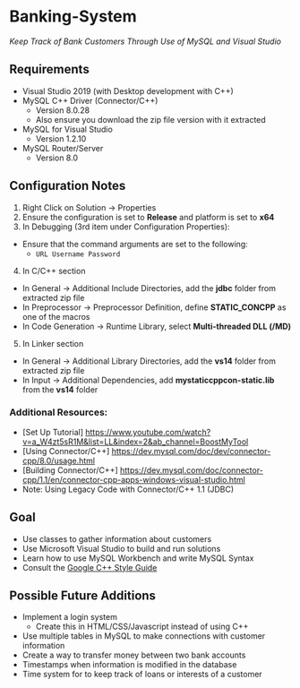 # Banking-System

*Keep Track of Bank Customers Through Use of MySQL and Visual Studio*

## Requirements
- Visual Studio 2019 (with Desktop development with C++)
- MySQL C++ Driver (Connector/C++)
  - Version 8.0.28
  - Also ensure you download the zip file version with it extracted
- MySQL for Visual Studio
  - Version 1.2.10
- MySQL Router/Server
  - Version 8.0

## Configuration Notes
1. Right Click on Solution -> Properties
2. Ensure the configuration is set to **Release** and platform is set to **x64**
3. In Debugging (3rd item under Configuration Properties):
  - Ensure that the command arguments are set to the following:
    - `URL Username Password`
4. In C/C++ section
  - In General -> Additional Include Directories, add the **jdbc** folder from extracted zip file
  - In Preprocessor -> Preprocessor Definition, define **STATIC_CONCPP** as one of the macros
  - In Code Generation -> Runtime Library, select **Multi-threaded DLL (/MD)** 
5. In Linker section
  - In General -> Additional Library Directories, add the **vs14** folder from extracted zip file
  - In Input -> Additional Dependencies, add **mystaticcppcon-static.lib** from the **vs14** folder

### Additional Resources:
  - [Set Up Tutorial] https://www.youtube.com/watch?v=a_W4zt5sR1M&list=LL&index=2&ab_channel=BoostMyTool
  - [Using Connector/C++] https://dev.mysql.com/doc/dev/connector-cpp/8.0/usage.html
  - [Building Connector/C++] https://dev.mysql.com/doc/connector-cpp/1.1/en/connector-cpp-apps-windows-visual-studio.html
  - Note: Using Legacy Code with Connector/C++ 1.1 (JDBC)

## Goal
- Use classes to gather information about customers
- Use Microsoft Visual Studio to build and run solutions
- Learn how to use MySQL Workbench and write MySQL Syntax
- Consult the [Google C++ Style Guide](https://google.github.io/styleguide/cppguide.html)

## Possible Future Additions
- Implement a login system
  - Create this in HTML/CSS/Javascript instead of using C++
- Use multiple tables in MySQL to make connections with customer information
- Create a way to transfer money between two bank accounts
- Timestamps when information is modified in the database
- Time system for to keep track of loans or interests of a customer